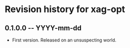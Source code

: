 # Revision history for xag-opt

## 0.1.0.0 -- YYYY-mm-dd

* First version. Released on an unsuspecting world.
